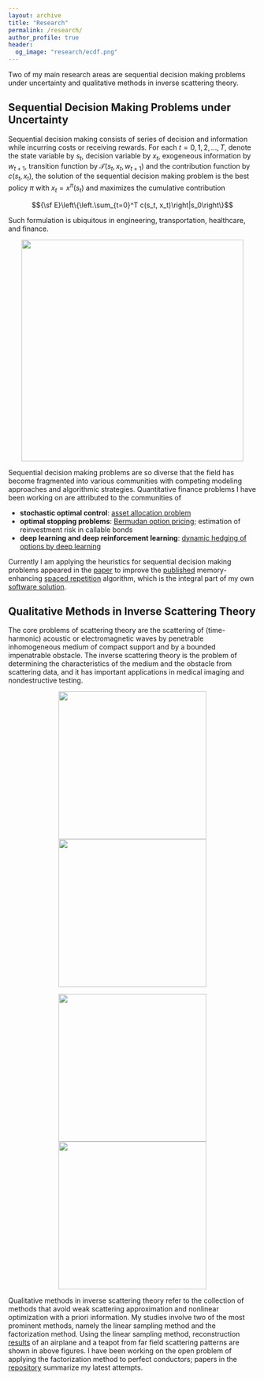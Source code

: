 ```yaml
---
layout: archive
title: "Research"
permalink: /research/
author_profile: true
header:
  og_image: "research/ecdf.png"
---
```


Two of my main research areas are sequential decision making problems under uncertainty and qualitative methods in inverse scattering theory.

## Sequential Decision Making Problems under Uncertainty 

Sequential decision making consists of series of decision and information while incurring costs or receiving rewards. For each $t=0, 1, 2,\ldots, T$, denote the state variable by $s_t$, decision variable by $x_t$, exogeneous information by $w_{t+1}$, transition function by $\mathcal{T}(s_t, x_t, w_{t+1})$ and the contribution function by $c(s_t, x_t)$, the solution of the sequential decision making problem is the best policy $\pi$ with $x_t = x^\pi(s_t)$ and maximizes the cumulative contribution

$${\sf E}\left\{\left.\sum_{t=0}^T c(s_t, x_t)\right|s_0\right\}$$

Such formulation is ubiquitous in engineering, transportation, healthcare, and finance.

<p align="center">
  <img src="https://chang-ye-tu.github.io/files/img/sda.jpg" width="450"/>
</p>

Sequential decision making problems are so diverse that the field has become fragmented into various communities with competing modeling approaches and algorithmic strategies. Quantitative finance problems I have been working on are attributed to the communities of 
- **stochastic optimal control**: [asset allocation problem](https://digitalcommons.unl.edu/cgi/viewcontent.cgi?article=1039&context=joap) 
- **optimal stopping problems**: [Bermudan option pricing]( https://chang-ye-tu.github.io/files/pdf/research/reinv_tw.pdf); estimation of reinvestment risk in callable bonds
- **deep learning and deep reinforcement learning**: [dynamic hedging of options by deep learning](https://chang-ye-tu.github.io/files/pdf/research/hedge_tw.pdf)

Currently I am applying the heuristics for sequential decision making problems appeared in the [paper](https://castlelab.princeton.edu/wp-content/uploads/2019/02/Powell-A-Unified-Framework-for-Stochastic-Optimization-EJOR.pdf) to improve the [published](https://www.pnas.org/content/116/10/3988) memory-enhancing [spaced repetition](https://en.wikipedia.org/wiki/Spaced_repetition) algorithm, which is the integral part of my own [software solution](https://github.com/chang-ye-tu/ananda). 

## Qualitative Methods in Inverse Scattering Theory

The core problems of scattering theory are the scattering of (time-harmonic) acoustic or electromagnetic waves by penetrable inhomogeneous medium of compact support and by a bounded impenatrable obstacle. The inverse scattering theory is the problem of determining the characteristics of the medium and the obstacle from scattering data, and it has important applications in medical imaging and nondestructive testing. 

<p align="center">
  <img src="https://chang-ye-tu.github.io/files/img/inv1/plane0.jpg" width="300"/>
  <img src="https://chang-ye-tu.github.io/files/img/inv2/plane1.jpg" width="300"/>
</p>

<p align="center">
  <img src="https://chang-ye-tu.github.io/files/img/inv1/teapot0.jpg" width="300"/>
  <img src="https://chang-ye-tu.github.io/files/img/inv2/teapot1.jpg" width="300"/>
</p>

Qualitative methods in inverse scattering theory refer to the collection of methods that avoid weak scattering approximation and nonlinear optimization with a priori information. My studies involve two of the most prominent methods, namely the linear sampling method and the factorization method. Using the linear sampling method, reconstruction [results](https://iopscience.iop.org/article/10.1088/0266-5611/19/6/057) of an airplane and a teapot from far field scattering patterns are shown in above figures. I have been working on the open problem of applying the factorization method to perfect conductors; papers in the [repository](https://github.com/chang-ye-tu/ka) summarize my latest attempts. 
